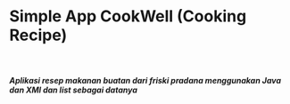 <H1> Simple App CookWell (Cooking Recipe) </H1>
</br>
<H5>Aplikasi resep makanan buatan dari friski pradana menggunakan Java dan XMl dan list sebagai datanya</H5>
